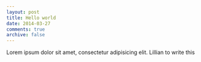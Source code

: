 ```yaml
---
layout: post
title: Hello world
date: 2014-03-27
comments: true
archive: false
---
```

Lorem ipsum dolor sit amet, consectetur adipisicing elit. 
Lillian to write this
